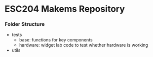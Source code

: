 # ESC204 Makems Repository

### Folder Structure
- tests
    - base: functions for key components
    - hardware: widget lab code to test whether hardware is working
- utils
